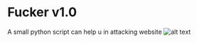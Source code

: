 # Fucker v1.0

A small python script can help u in attacking website 
![alt text](http://store6.up-00.com/2017-05/149364583776241.png)
